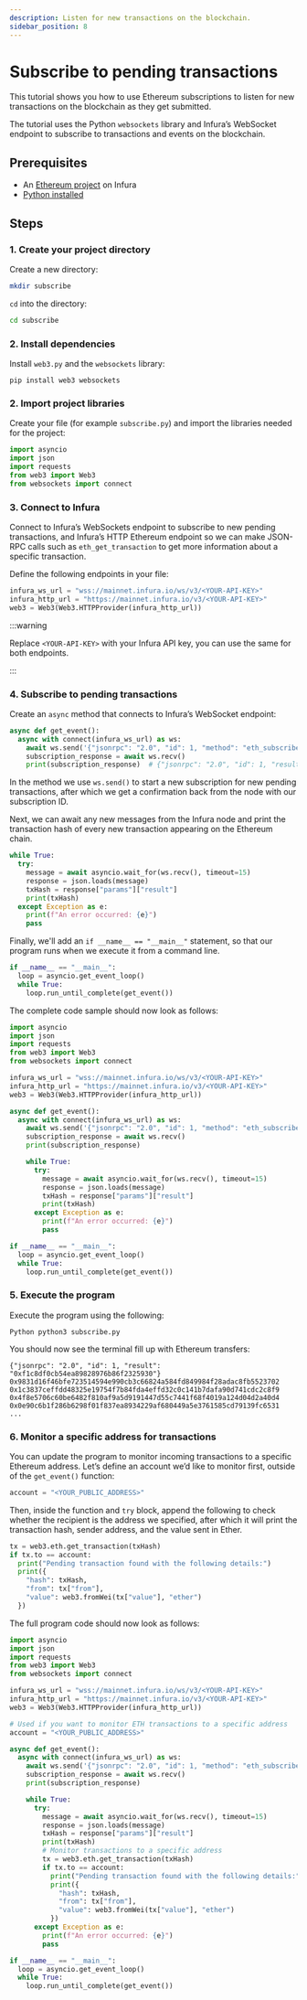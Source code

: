 ```yaml
---
description: Listen for new transactions on the blockchain.
sidebar_position: 8
---
```


# Subscribe to pending transactions

This tutorial shows you how to use Ethereum subscriptions to listen for new transactions on the blockchain as they get submitted.

The tutorial uses the Python `websockets` library and Infura’s WebSocket endpoint to subscribe to transactions and events on the blockchain.

## Prerequisites

- An [Ethereum project](../../get-started/infura.md) on Infura
- [Python installed](https://www.python.org/downloads/)

## Steps

### 1. Create your project directory

Create a new directory:

```bash
mkdir subscribe
```

`cd` into the directory:

```bash
cd subscribe
```

### 2. Install dependencies

Install `web3.py` and the `websockets` library:

```
pip install web3 websockets
```

### 2. Import project libraries

Create your file (for example `subscribe.py`) and import the libraries needed for the project:

```python
import asyncio
import json
import requests
from web3 import Web3
from websockets import connect
```

### 3. Connect to Infura

Connect to Infura’s WebSockets endpoint to subscribe to new pending transactions, and Infura’s HTTP Ethereum endpoint so we can make JSON-RPC calls such as `eth_get_transaction` to get more information about a specific transaction.

Define the following endpoints in your file:

```python
infura_ws_url = "wss://mainnet.infura.io/ws/v3/<YOUR-API-KEY>"
infura_http_url = "https://mainnet.infura.io/v3/<YOUR-API-KEY>"
web3 = Web3(Web3.HTTPProvider(infura_http_url))
```

:::warning

Replace `<YOUR-API-KEY>` with your Infura API key, you can use the same for both endpoints.

:::

### 4. Subscribe to pending transactions

Create an `async` method that connects to Infura’s WebSocket endpoint:

```python
async def get_event():
  async with connect(infura_ws_url) as ws:
    await ws.send('{"jsonrpc": "2.0", "id": 1, "method": "eth_subscribe", "params": ["newPendingTransactions"]}')
    subscription_response = await ws.recv()
    print(subscription_response)  # {"jsonrpc": "2.0", "id": 1, "result": "0xd67da23f62a01f58042bc73d3f1c8936"}
```

In the method we use `ws.send()` to start a new subscription for new pending transactions, after which we get a confirmation back from the node with our subscription ID.

Next, we can await any new messages from the Infura node and print the transaction hash of every new transaction appearing on the Ethereum chain.

```python
while True:
  try:
    message = await asyncio.wait_for(ws.recv(), timeout=15)
    response = json.loads(message)
    txHash = response["params"]["result"]
    print(txHash)
  except Exception as e:
    print(f"An error occurred: {e}")
    pass
```

Finally, we'll add an `if __name__ == "__main__"` statement, so that our program runs when we execute it from a command line.

```python
if __name__ == "__main__":
  loop = asyncio.get_event_loop()
  while True:
    loop.run_until_complete(get_event())
```

The complete code sample should now look as follows:

```python
import asyncio
import json
import requests
from web3 import Web3
from websockets import connect

infura_ws_url = "wss://mainnet.infura.io/ws/v3/<YOUR-API-KEY>"
infura_http_url = "https://mainnet.infura.io/v3/<YOUR-API-KEY>"
web3 = Web3(Web3.HTTPProvider(infura_http_url))

async def get_event():
  async with connect(infura_ws_url) as ws:
    await ws.send('{"jsonrpc": "2.0", "id": 1, "method": "eth_subscribe", "params": ["newPendingTransactions"]}')
    subscription_response = await ws.recv()
    print(subscription_response)

    while True:
      try:
        message = await asyncio.wait_for(ws.recv(), timeout=15)
        response = json.loads(message)
        txHash = response["params"]["result"]
        print(txHash)
      except Exception as e:
        print(f"An error occurred: {e}")
        pass

if __name__ == "__main__":
  loop = asyncio.get_event_loop()
  while True:
    loop.run_until_complete(get_event())
```

### 5. Execute the program

Execute the program using the following:

```
Python python3 subscribe.py
```

You should now see the terminal fill up with Ethereum transfers:

```
{"jsonrpc": "2.0", "id": 1, "result": "0xf1c8df0cb54ea89828976b86f2325930"}
0x9831d16f46bfe723514594e990cb3c66824a584fd849984f28adac8fb5523702
0x1c3837ceffdd48325e19754f7b84fda4effd32c0c141b7dafa90d741cdc2c8f9
0x4f8e5706c60be6482f810af9a5d9191447d55c7441f68f4019a124d04d2a40d4
0x0e90c6b1f286b6298f01f837ea8934229af680449a5e3761585cd79139fc6531
...
```

### 6. Monitor a specific address for transactions

You can update the program to monitor incoming transactions to a specific Ethereum address. Let’s define an account we’d like to monitor first, outside of the `get_event()` function:

```python
account = "<YOUR_PUBLIC_ADDRESS>"
```

Then, inside the function and `try` block, append the following to check whether the recipient is the address we specified, after which it will print the transaction hash, sender address, and the value sent in Ether.

```python
tx = web3.eth.get_transaction(txHash)
if tx.to == account:
  print("Pending transaction found with the following details:")
  print({
    "hash": txHash,
    "from": tx["from"],
    "value": web3.fromWei(tx["value"], "ether")
  })
```

The full program code should now look as follows:

```python
import asyncio
import json
import requests
from web3 import Web3
from websockets import connect

infura_ws_url = "wss://mainnet.infura.io/ws/v3/<YOUR-API-KEY>"
infura_http_url = "https://mainnet.infura.io/v3/<YOUR-API-KEY>"
web3 = Web3(Web3.HTTPProvider(infura_http_url))

# Used if you want to monitor ETH transactions to a specific address
account = "<YOUR_PUBLIC_ADDRESS>"

async def get_event():
  async with connect(infura_ws_url) as ws:
    await ws.send('{"jsonrpc": "2.0", "id": 1, "method": "eth_subscribe", "params": ["newPendingTransactions"]}')
    subscription_response = await ws.recv()
    print(subscription_response)

    while True:
      try:
        message = await asyncio.wait_for(ws.recv(), timeout=15)
        response = json.loads(message)
        txHash = response["params"]["result"]
        print(txHash)
        # Monitor transactions to a specific address
        tx = web3.eth.get_transaction(txHash)
        if tx.to == account:
          print("Pending transaction found with the following details:")
          print({
            "hash": txHash,
            "from": tx["from"],
            "value": web3.fromWei(tx["value"], "ether")
          })
      except Exception as e:
        print(f"An error occurred: {e}")
        pass

if __name__ == "__main__":
  loop = asyncio.get_event_loop()
  while True:
    loop.run_until_complete(get_event())
```
